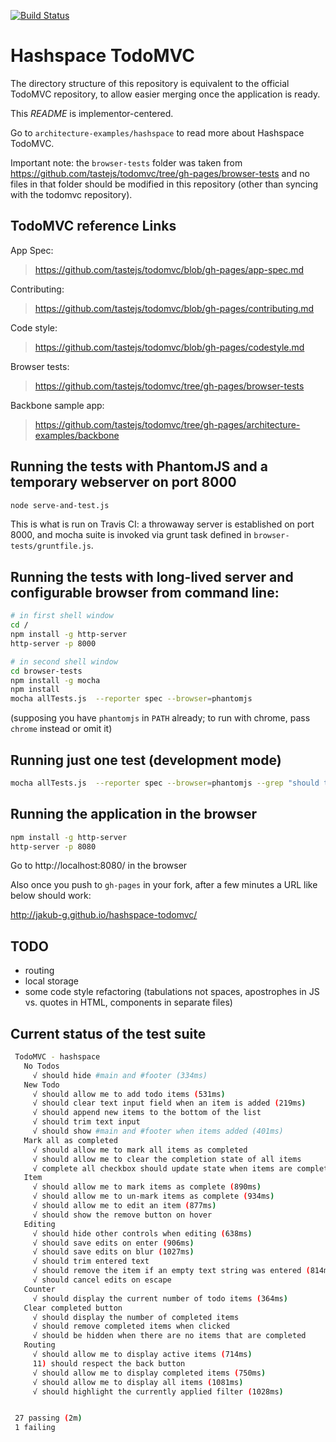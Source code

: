 [![Build Status](https://secure.travis-ci.org/ariatemplates/hashspace-todomvc.png)](http://travis-ci.org/ariatemplates/hashspace-todomvc)

# Hashspace TodoMVC

The directory structure of this repository is equivalent to the official TodoMVC repository, to allow easier merging
once the application is ready.

This _README_ is implementor-centered.

Go to `architecture-examples/hashspace` to read more about Hashspace TodoMVC.

Important note: the `browser-tests` folder was taken from https://github.com/tastejs/todomvc/tree/gh-pages/browser-tests
and no files in that folder should be modified in this repository (other than syncing with the todomvc repository).

## TodoMVC reference Links

App Spec:

> https://github.com/tastejs/todomvc/blob/gh-pages/app-spec.md

Contributing:

> https://github.com/tastejs/todomvc/blob/gh-pages/contributing.md

Code style:

> https://github.com/tastejs/todomvc/blob/gh-pages/codestyle.md

Browser tests:

> https://github.com/tastejs/todomvc/tree/gh-pages/browser-tests

Backbone sample app:

> https://github.com/tastejs/todomvc/tree/gh-pages/architecture-examples/backbone


## Running the tests with PhantomJS and a temporary webserver on port 8000

```bash
node serve-and-test.js
```

This is what is run on Travis CI: a throwaway server is established on port 8000, and mocha suite
is invoked via grunt task defined in `browser-tests/gruntfile.js`.

## Running the tests with long-lived server and configurable browser from command line:

```bash
# in first shell window
cd /
npm install -g http-server
http-server -p 8000

# in second shell window
cd browser-tests
npm install -g mocha
npm install
mocha allTests.js  --reporter spec --browser=phantomjs
```

(supposing you have `phantomjs` in `PATH` already; to run with chrome, pass `chrome` instead or omit it)

## Running just one test (development mode)

```bash
mocha allTests.js  --reporter spec --browser=phantomjs --grep "should trim text input"
```

## Running the application in the browser

```bash
npm install -g http-server
http-server -p 8080
```

Go to http://localhost:8080/ in the browser

Also once you push to `gh-pages` in your fork, after a few minutes a URL like below should work:

http://jakub-g.github.io/hashspace-todomvc/

## TODO

- routing
- local storage
- some code style refactoring (tabulations not spaces, apostrophes in JS vs. quotes in HTML, components in separate files)

## Current status of the test suite

```bash
 TodoMVC - hashspace
   No Todos
     √ should hide #main and #footer (334ms)
   New Todo
     √ should allow me to add todo items (531ms)
     √ should clear text input field when an item is added (219ms)
     √ should append new items to the bottom of the list
     √ should trim text input
     √ should show #main and #footer when items added (401ms)
   Mark all as completed
     √ should allow me to mark all items as completed
     √ should allow me to clear the completion state of all items
     √ complete all checkbox should update state when items are completed / cleared
   Item
     √ should allow me to mark items as complete (890ms)
     √ should allow me to un-mark items as complete (934ms)
     √ should allow me to edit an item (877ms)
     √ should show the remove button on hover
   Editing
     √ should hide other controls when editing (638ms)
     √ should save edits on enter (906ms)
     √ should save edits on blur (1027ms)
     √ should trim entered text
     √ should remove the item if an empty text string was entered (814ms)
     √ should cancel edits on escape
   Counter
     √ should display the current number of todo items (364ms)
   Clear completed button
     √ should display the number of completed items
     √ should remove completed items when clicked
     √ should be hidden when there are no items that are completed
   Routing
     √ should allow me to display active items (714ms)
     11) should respect the back button
     √ should allow me to display completed items (750ms)
     √ should allow me to display all items (1081ms)
     √ should highlight the currently applied filter (1028ms)


 27 passing (2m)
 1 failing
```
